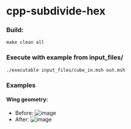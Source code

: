 # cpp-subdivide-hex
### Build:
```
make clean all
```

### Execute with example from input_files/
```
./executable input_files/cube_in.msh out.msh
```

### Examples
#### Wing geometry:
- Before:
![image](https://user-images.githubusercontent.com/65809512/83972859-44023e00-a8eb-11ea-9ae2-d1c7c202d3d7.png)
- After:
![image](https://user-images.githubusercontent.com/65809512/83972876-5da38580-a8eb-11ea-8260-d6f0d96751cf.png)

